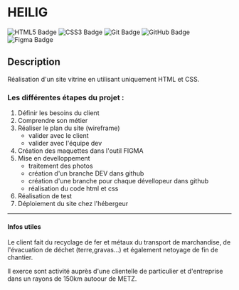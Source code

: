 # HEILIG

![HTML5 Badge](https://img.shields.io/badge/HTML5-E34F26?logo=html5&logoColor=fff&style=for-the-badge)
![CSS3 Badge](https://img.shields.io/badge/CSS3-1572B6?logo=css3&logoColor=fff&style=for-the-badge)
![Git Badge](https://img.shields.io/badge/Git-F05032?logo=git&logoColor=fff&style=for-the-badge)
![GitHub Badge](https://img.shields.io/badge/GitHub-181717?logo=github&logoColor=fff&style=for-the-badge)
![Figma Badge](https://img.shields.io/badge/Figma-F24E1E?logo=figma&logoColor=fff&style=for-the-badge)

## Description

Réalisation d'un site vitrine en utilisant uniquement HTML et CSS.

### Les différentes étapes du projet :

1.  Définir les besoins du client
2.  Comprendre son métier
3.  Réaliser le plan du site (wireframe)
    -   valider avec le client
    -   valider avec l'équipe dev
4.  Création des maquettes dans l'outil FIGMA
5.  Mise en develloppement
    -   traitement des photos
    -   création d'un branche DEV dans github
    -   création d'une branche pour chaque dévellopeur dans github
    -   réalisation du code html et css
6.  Réalisation de test
7.  Déploiement du site chez l'hébergeur

---

#### Infos utiles

Le client fait du recyclage de fer et métaux du transport de marchandise, de l'évacuation de déchet (terre,gravas...) et également netoyage de fin de chantier.

Il exerce sont activité auprès d'une clientelle de particulier et d'entreprise dans un rayons de 150km autoour de METZ.
